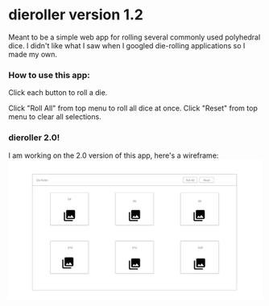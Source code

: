 # dieroller version 1.2
Meant to be a simple web app for rolling several commonly used polyhedral dice.
I didn't like what I saw when I googled die-rolling applications so I made my own.

### How to use this app:
Click each button to roll a die.

Click "Roll All" from top menu to roll all dice at once.
Click "Reset" from top menu to clear all selections.

### dieroller 2.0!
I am working on the 2.0 version of this app, here's a wireframe:
![New](https://github.com/cpusillo/dieroller/blob/master/newproto.jpg)
